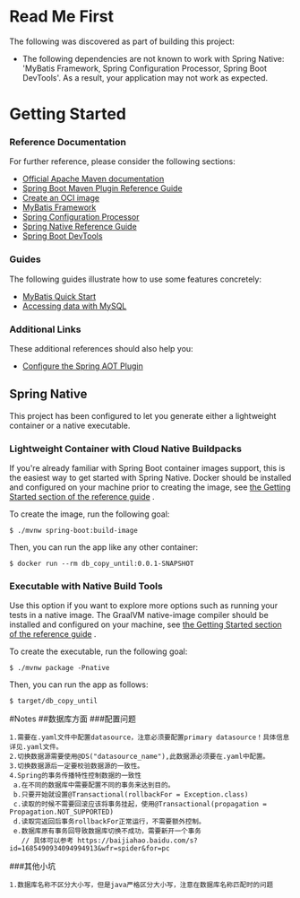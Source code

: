 # Read Me First

The following was discovered as part of building this project:

* The following dependencies are not known to work with Spring Native: 'MyBatis Framework, Spring Configuration
  Processor, Spring Boot DevTools'. As a result, your application may not work as expected.

# Getting Started

### Reference Documentation

For further reference, please consider the following sections:

* [Official Apache Maven documentation](https://maven.apache.org/guides/index.html)
* [Spring Boot Maven Plugin Reference Guide](https://docs.spring.io/spring-boot/docs/2.5.6/maven-plugin/reference/html/)
* [Create an OCI image](https://docs.spring.io/spring-boot/docs/2.5.6/maven-plugin/reference/html/#build-image)
* [MyBatis Framework](https://mybatis.org/spring-boot-starter/mybatis-spring-boot-autoconfigure/)
* [Spring Configuration Processor](https://docs.spring.io/spring-boot/docs/2.5.6/reference/htmlsingle/#configuration-metadata-annotation-processor)
* [Spring Native Reference Guide](https://docs.spring.io/spring-native/docs/current/reference/htmlsingle/)
* [Spring Boot DevTools](https://docs.spring.io/spring-boot/docs/2.5.6/reference/htmlsingle/#using-boot-devtools)

### Guides

The following guides illustrate how to use some features concretely:

* [MyBatis Quick Start](https://github.com/mybatis/spring-boot-starter/wiki/Quick-Start)
* [Accessing data with MySQL](https://spring.io/guides/gs/accessing-data-mysql/)

### Additional Links

These additional references should also help you:

* [Configure the Spring AOT Plugin](https://docs.spring.io/spring-native/docs/0.10.5/reference/htmlsingle/#spring-aot-maven)

## Spring Native

This project has been configured to let you generate either a lightweight container or a native executable.

### Lightweight Container with Cloud Native Buildpacks

If you're already familiar with Spring Boot container images support, this is the easiest way to get started with Spring
Native. Docker should be installed and configured on your machine prior to creating the image,
see [the Getting Started section of the reference guide](https://docs.spring.io/spring-native/docs/0.10.5/reference/htmlsingle/#getting-started-buildpacks)
.

To create the image, run the following goal:

```
$ ./mvnw spring-boot:build-image
```

Then, you can run the app like any other container:

```
$ docker run --rm db_copy_until:0.0.1-SNAPSHOT
```

### Executable with Native Build Tools

Use this option if you want to explore more options such as running your tests in a native image. The GraalVM
native-image compiler should be installed and configured on your machine,
see [the Getting Started section of the reference guide](https://docs.spring.io/spring-native/docs/0.10.5/reference/htmlsingle/#getting-started-native-build-tools)
.

To create the executable, run the following goal:

```
$ ./mvnw package -Pnative
```

Then, you can run the app as follows:

```
$ target/db_copy_until
```
#Notes
##数据库方面
###配置问题
```
1.需要在.yaml文件中配置datasource，注意必须要配置primary datasource！具体信息详见.yaml文件。
2.切换数据源需要使用@DS("datasource_name"),此数据源必须要在.yaml中配置。
3.切换数据源后一定要校验数据源的一致性。
4.Spring的事务传播特性控制数据的一致性
 a.在不同的数据库中需要配置不同的事务来达到目的。
 b.只要开始就设置@Transactional(rollbackFor = Exception.class)
 c.读取的时候不需要回滚应该将事务挂起，使用@Transactional(propagation = Propagation.NOT_SUPPORTED)
 d.读取完返回后事务rollbackFor正常运行，不需要额外控制。
 e.数据库原有事务回导致数据库切换不成功，需要新开一个事务
   // 具体可以参考 https://baijiahao.baidu.com/s?id=1685490934094994913&wfr=spider&for=pc
```
###其他小坑
```
1.数据库名称不区分大小写，但是java严格区分大小写，注意在数据库名称匹配时的问题
```